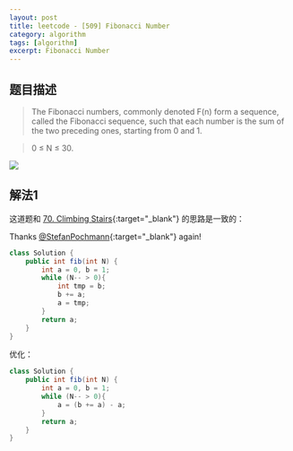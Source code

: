 ```yaml
---
layout: post
title: leetcode - [509] Fibonacci Number
category: algorithm
tags: [algorithm]
excerpt: Fibonacci Number
---
```


## 题目描述  

> The Fibonacci numbers, commonly denoted F(n) form a sequence, called the Fibonacci sequence, such that each number is the sum of the two preceding ones, starting from 0 and 1.  

> 0 ≤ N ≤ 30.  


![](https://yyc-images.oss-cn-beijing.aliyuncs.com/leetcode_509_fibonacci.png)

## 解法1  

这道题和 [70. Climbing Stairs](http://yaoyichen.cn/algorithm/2020/04/05/leetcode-70.html){:target="_blank"} 的思路是一致的：  

Thanks [@StefanPochmann](https://leetcode.com/problems/climbing-stairs/discuss/25296/3-4-short-lines-in-every-language){:target="_blank"}  again!


``` java
class Solution {
    public int fib(int N) {
        int a = 0, b = 1;
        while (N-- > 0){
            int tmp = b;
            b += a;
            a = tmp;
        }
        return a;
    }
}
```

优化：  

``` java
class Solution {
    public int fib(int N) {
        int a = 0, b = 1;
        while (N-- > 0){
            a = (b += a) - a;
        }
        return a;
    }
}
```
